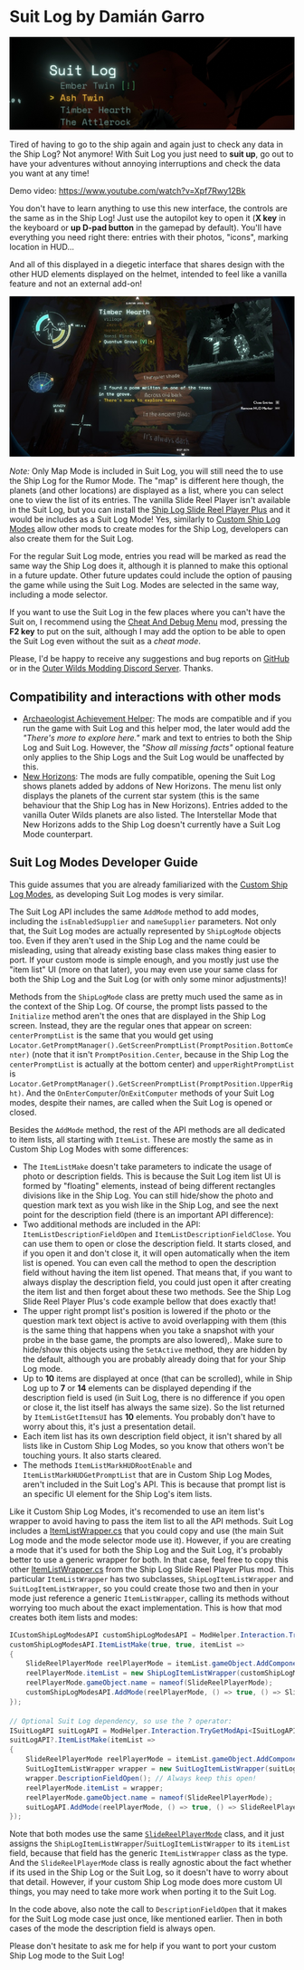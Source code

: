# Suit Log by Damián Garro

![thumbnail](images/thumbnail.webp)

Tired of having to go to the ship again and again just to check any data in the Ship Log? Not anymore! With Suit Log you just need to **suit up**, go out to have your adventures without annoying interruptions and check the data you want at any time!

Demo video: https://www.youtube.com/watch?v=Xpf7Rwy12Bk

You don't have to learn anything to use this new interface, the controls are the same as in the Ship Log! Just use the autopilot key to open it (**X key** in the keyboard or **up D-pad button** in the gamepad by default).  You'll have everything you need right there: entries with their photos, "icons", marking location in HUD...

And all of this displayed in a diegetic interface that shares design with the other HUD elements displayed on the helmet, intended to feel like a vanilla feature and not an external add-on!

![poem|width=400px](images/poem.jpg)

*Note:* Only Map Mode is included in Suit Log, you will still need the to use the Ship Log for the Rumor Mode. The "map" is different here though, the planets (and other locations) are displayed as a list, where you can select one to view the list of its entries. The vanilla Slide Reel Player isn't available in the Suit Log, but you can install the [Ship Log Slide Reel Player Plus](https://outerwildsmods.com/mods/shiplogslidereelplayerplus/) and it would be includes as a Suit Log Mode! Yes, similarly to [Custom Ship Log Modes](https://outerwildsmods.com/mods/customshiplogmodes/) allow other mods to create modes for the Ship Log, developers can also create them for the Suit Log.

For the regular Suit Log mode, entries you read will be marked as read the same way the Ship Log does it, although it is planned to make this optional in a future update. Other future updates could include the option of pausing the game while using the Suit Log. Modes are selected in the same way, including a mode selector.

If you want to use the Suit Log in the few places where you can't have the Suit on, I recommend using the [Cheat And Debug Menu](https://outerwildsmods.com/mods/cheatanddebugmenu/) mod, pressing the **F2 key** to put on the suit, although I may add the option to be able to open the Suit Log even without the suit  as a *cheat mode*.

Please, I'd be happy to receive any suggestions and bug reports on [GitHub](https://github.com/dgarroDC/SuitLog/issues) or in the [Outer Wilds Modding Discord Server](https://discord.gg/9vE5aHxcF9). Thanks.

## Compatibility and interactions with other mods

* [Archaeologist Achievement Helper](https://outerwildsmods.com/mods/archaeologistachievementhelper/): The mods are compatible and if you run the game with Suit Log and this helper mod, the later would add the *"There's more to explore here."* mark and text to entries to both the Ship Log and Suit Log. However, the *"Show all missing facts"* optional feature only applies to the Ship Logs and the Suit Log would be unaffected by this.
* [New Horizons](https://outerwildsmods.com/mods/newhorizons/): The mods are fully compatible, opening the Suit Log shows planets added by addons of New Horizons. The menu list only displays the planets of the current star system (this is the same behaviour that the Ship Log has in New Horizons). Entries added to the vanilla Outer Wilds planets are also listed. The Interstellar Mode that New Horizons adds to the Ship Log doesn't currently have a Suit Log Mode counterpart.

## Suit Log Modes Developer Guide

This guide assumes that you are already familiarized with the [Custom Ship Log Modes](https://outerwildsmods.com/mods/customshiplogmodes/), as developing Suit Log modes is very similar.

The Suit Log API includes the same `AddMode` method to add modes, including the `isEnabledSupplier` and `nameSupplier` parameters. Not only that, the Suit Log modes are actually represented by `ShipLogMode` objects too. Even if they aren't used in the Ship Log and the name could be misleading, using that already existing base class makes thing easier to port. If your custom mode is simple enough, and you mostly just use the "item list" UI (more on that later), you may even use your same class for both the Ship Log and the Suit Log (or with only some minor adjustments)!

Methods from the `ShipLogMode` class are pretty much used the same as in the context of the Ship Log. Of course, the prompt lists passed to the `Initialize` method aren't the ones that are displayed in the Ship Log screen. Instead, they are the regular ones that appear on screen: `centerPromptList` is the same that you would get using `Locator.GetPromptManager().GetScreenPromptList(PromptPosition.BottomCenter)` (note that it isn't `PromptPosition.Center`, because in the Ship Log the `centerPromptList` is actually at the bottom center) and `upperRightPromptList` is `Locator.GetPromptManager().GetScreenPromptList(PromptPosition.UpperRight)`. And the `OnEnterComputer`/`OnExitComputer` methods of your Suit Log modes, despite their names, are called when the Suit Log is opened or closed.

Besides the `AddMode` method, the rest of the API methods are all dedicated to item lists, all starting with `ItemList`. These are mostly the same as in Custom Ship Log Modes with some differences:
* The `ItemListMake` doesn't take parameters to indicate the usage of photo or description fields. This is because the Suit Log item list UI is formed by "floating" elements, instead of being different rectangles divisions like in the Ship Log. You can still hide/show the photo and question mark text as you wish like in the Ship Log, and see the next point for the description field (there is an important API difference):
* Two additional methods are included in the API: `ItemListDescriptionFieldOpen` and `ItemListDescriptionFieldClose`. You can use them to open or close the description field. It starts closed, and if you open it and don't close it, it will open automatically when the item list is opened. You can even call the method to open the description field without having the item list opened. That means that, if you want to always display the description field, you could just open it after creating the item list and then forget about these two methods. See the Ship Log Slide Reel Player Plus's code example bellow that does exactly that!
* The upper right prompt list's position is lowered if the photo or the question mark text object is active to avoid overlapping with them (this is the same thing that happens when you take a snapshot with your probe in the base game, the prompts are also lowered),. Make sure to hide/show this objects using the `SetActive` method, they are hidden by the default, although you are probably already doing that for your Ship Log mode.
* Up to **10** items are displayed at once (that can be scrolled), while in Ship Log up to **7** or **14** elements can be displayed depending if the description field is used (in Suit Log, there is no difference if you open or close it, the list itself has always the same size). So the list returned by `ItemListGetItemsUI` has **10** elements. You probably don't have to worry about this, it's just a presentation detail.
* Each item list has its own description field object, it isn't shared by all lists like in Custom Ship Log Modes, so you know that others won't be touching yours. It also starts cleared.
* The methods `ItemListMarkHUDRootEnable` and `ItemListMarkHUDGetPromptList` that are in Custom Ship Log Modes, aren't included in the Suit Log's API. This is because that prompt list is an specific UI element for the Ship Log's item lists.

Like it Custom Ship Log Modes, it's recomended to use an item list's wrapper to avoid having to pass the item list to all the API methods. Suit Log includes a [ItemListWrapper.cs](SuitLog/API/ItemListWrapper.cs) that you could copy and use (the main Suit Log mode and the mode selector mode use it). However, if you are creating a mode that it's used for both the Ship Log and the Suit Log, it's probably better to use a generic wrapper for both. In that case, feel free to copy this other [ItemListWrapper.cs](https://github.com/dgarroDC/ShipLogSlideReelPlayer/blob/main/ShipLogSlideReelPlayer/CustomModesAPIs/ItemListWrapper.cs) from the Ship Log Slide Reel Player Plus mod. This particular `ItemListWrapper` has two subclasses, `ShipLogItemListWrapper` and `SuitLogItemListWrapper`, so you could create those two and then in your mode just reference a generic `ItemListWrapper`, calling its methods without worrying too much about the exact implementation. This is how that mod creates both item lists and modes:
```csharp
ICustomShipLogModesAPI customShipLogModesAPI = ModHelper.Interaction.TryGetModApi<ICustomShipLogModesAPI>("dgarro.CustomShipLogModes");
customShipLogModesAPI.ItemListMake(true, true, itemList =>
{
    SlideReelPlayerMode reelPlayerMode = itemList.gameObject.AddComponent<SlideReelPlayerMode>();
    reelPlayerMode.itemList = new ShipLogItemListWrapper(customShipLogModesAPI, itemList); 
    reelPlayerMode.gameObject.name = nameof(SlideReelPlayerMode);
    customShipLogModesAPI.AddMode(reelPlayerMode, () => true, () => SlideReelPlayerMode.Name);
});

// Optional Suit Log dependency, so use the ? operator:
ISuitLogAPI suitLogAPI = ModHelper.Interaction.TryGetModApi<ISuitLogAPI>("dgarro.SuitLog");
suitLogAPI?.ItemListMake(itemList =>
{
    SlideReelPlayerMode reelPlayerMode = itemList.gameObject.AddComponent<SlideReelPlayerMode>();
    SuitLogItemListWrapper wrapper = new SuitLogItemListWrapper(suitLogAPI, itemList);
    wrapper.DescriptionFieldOpen(); // Always keep this open!
    reelPlayerMode.itemList = wrapper; 
    reelPlayerMode.gameObject.name = nameof(SlideReelPlayerMode);
    suitLogAPI.AddMode(reelPlayerMode, () => true, () => SlideReelPlayerMode.Name);
});
```

Note that both modes use the same [`SlideReelPlayerMode`](https://github.com/dgarroDC/ShipLogSlideReelPlayer/blob/main/ShipLogSlideReelPlayer/SlideReelPlayerMode.cs) class, and it just assigns the `ShipLogItemListWrapper`/`SuitLogItemListWrapper` to its `itemList` field, because that field has the generic `ItemListWrapper` class as the type. And the `SlideReelPlayerMode` class is really agnostic about the fact whether if its used in the Ship Log or the Suit Log, so it doesn't have to worry about that detail. However, if your custom Ship Log mode does more custom UI things, you may need to take more work when porting it to the Suit Log.

In the code above, also note the call to `DescriptionFieldOpen` that it makes for the Suit Log mode case just once, like mentioned earlier. Then in both cases of the mode the description field is always open.

Please don't hesitate to ask me for help if you want to port your custom Ship Log mode to the Suit Log!

